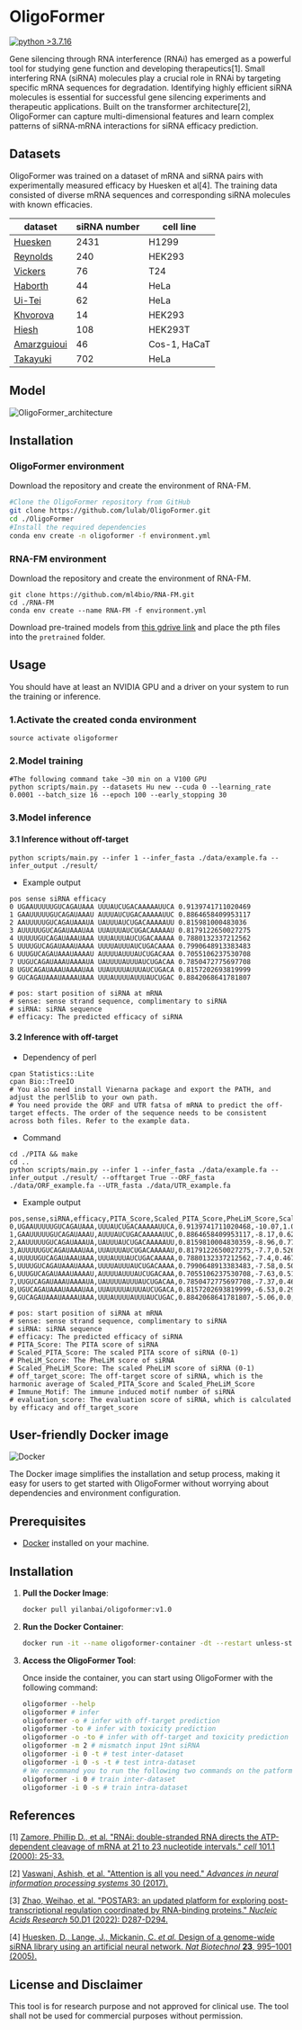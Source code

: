 # OligoFormer

[![python >3.7.16](https://img.shields.io/badge/python-3.7.16-brightgreen)](https://www.python.org/) 

Gene silencing through RNA interference (RNAi) has emerged as a powerful tool for studying gene function and developing therapeutics[1]. Small interfering RNA (siRNA) molecules play a crucial role in RNAi by targeting specific mRNA sequences for degradation. Identifying highly efficient siRNA molecules is essential for successful gene silencing experiments and therapeutic applications. Built on the transformer architecture[2],  OligoFormer can capture multi-dimensional features and learn complex patterns of siRNA-mRNA interactions for siRNA efficacy prediction.

## Datasets

OligoFormer was trained on a dataset of mRNA and siRNA pairs with experimentally measured efficacy by Huesken et al[4]. The training data consisted of diverse mRNA sequences and corresponding siRNA molecules with known efficacies.

| dataset                                                      | siRNA number | cell  line              | 
| ------------------------------------------------------------ | ------------ | ----------------------- | 
| [Huesken](https://www.nature.com/articles/nbt1118)           | 2431         | H1299                   |
| [Reynolds](https://www.nature.com/articles/nbt936)           | 240          | HEK293                  | 
| [Vickers](https://www.jbc.org/article/S0021-9258(19)32641-9/fulltext) | 76           | T24                     | 
| [Haborth](https://www.liebertpub.com/doi/10.1089/108729003321629638) | 44           | HeLa                    |     
| [Ui-](https://academic.oup.com/nar/article/32/3/936/2904484?login=false)[Tei](https://academic.oup.com/nar/article/32/3/936/2904484?login=false) | 62           |             HeLa                           |
| [Khvorova](https://www.nature.com/articles/nbt936)           | 14           | HEK293                  | 
| [Hiesh](https://academic.oup.com/nar/article/32/3/893/2904476) | 108          | HEK293T                 | 
| [Amarzguioui](https://pubmed.ncbi.nlm.nih.gov/12527766/)     | 46           | Cos-1,  HaCaT           |
| [Takayuki](https://academic.oup.com/nar/article/35/4/e27/1079934) | 702          | HeLa                    | 

## Model

![OligoFormer_architecture](figures/Figure1.png)

## Installation

### OligoFormer environment

Download the repository and create the environment of RNA-FM.

```bash
#Clone the OligoFormer repository from GitHub
git clone https://github.com/lulab/OligoFormer.git
cd ./OligoFormer
#Install the required dependencies
conda env create -n oligoformer -f environment.yml
```

### RNA-FM environment

Download the repository and create the environment of RNA-FM.
```
git clone https://github.com/ml4bio/RNA-FM.git
cd ./RNA-FM
conda env create --name RNA-FM -f environment.yml
```

Download pre-trained models from [this gdrive link](https://drive.google.com/drive/folders/1VGye74GnNXbUMKx6QYYectZrY7G2pQ_J?usp=share_link) and place the pth files into the `pretrained` folder.



## Usage

You should have at least an NVIDIA GPU and a driver on your system to run the training or inference.

### 1.Activate the created conda environment

```source activate oligoformer```

### 2.Model training

```
#The following command take ~30 min on a V100 GPU
python scripts/main.py --datasets Hu new --cuda 0 --learning_rate 0.0001 --batch_size 16 --epoch 100 --early_stopping 30
```

### 3.Model inference

#### 3.1 Inference without off-target

```
python scripts/main.py --infer 1 --infer_fasta ./data/example.fa --infer_output ./result/
```

- Example output

```text
pos sense siRNA efficacy
0 UGAAUUUUUGUCAGAUAAA UUUAUCUGACAAAAAUUCA 0.9139741711020469
1 GAAUUUUUGUCAGAUAAAU AUUUAUCUGACAAAAAUUC 0.8864658409953117
2 AAUUUUUGUCAGAUAAAUA UAUUUAUCUGACAAAAAUU 0.815981000483036
3 AUUUUUGUCAGAUAAAUAA UUAUUUAUCUGACAAAAAU 0.8179122650027275
4 UUUUUGUCAGAUAAAUAAA UUUAUUUAUCUGACAAAAA 0.7880132337212562
5 UUUUGUCAGAUAAAUAAAA UUUUAUUUAUCUGACAAAA 0.7990648913383483
6 UUUGUCAGAUAAAUAAAAU AUUUUAUUUAUCUGACAAA 0.7055106237530708
7 UUGUCAGAUAAAUAAAAUA UAUUUUAUUUAUCUGACAA 0.7850472775697708
8 UGUCAGAUAAAUAAAAUAA UUAUUUUAUUUAUCUGACA 0.8157202693819999
9 GUCAGAUAAAUAAAAUAAA UUUAUUUUAUUUAUCUGAC 0.8842068641781807

# pos: start position of siRNA at mRNA
# sense: sense strand sequence, complimentary to siRNA
# siRNA: siRNA sequence
# efficacy: The predicted efficacy of siRNA
```

#### 3.2 Inference with off-target

- Dependency of perl

```
cpan Statistics::Lite
cpan Bio::TreeIO
# You also need install Vienarna package and export the PATH, and adjust the perl5lib to your own path.
# You need provide the ORF and UTR fatsa of mRNA to predict the off-target effects. The order of the sequence needs to be consistent across both files. Refer to the example data.
```

- Command

```
cd ./PITA && make
cd ..
python scripts/main.py --infer 1 --infer_fasta ./data/example.fa --infer_output ./result/ --offtarget True --ORF_fasta ./data/ORF_example.fa --UTR_fasta ./data/UTR_example.fa
```

- Example output

```text
pos,sense,siRNA,efficacy,PITA_Score,Scaled_PITA_Score,PheLiM_Score,Scaled_PheLiM_Score,off_target_score,Immune_Motif,evaluation_score
0,UGAAUUUUUGUCAGAUAAA,UUUAUCUGACAAAAAUUCA,0.9139741711020468,-10.07,1.0,0.28300000000000003,0.2866379310344829,0.671262782443687,0,0.5351767612351033
1,GAAUUUUUGUCAGAUAAAU,AUUUAUCUGACAAAAAUUC,0.8864658409953117,-8.17,0.6207584830339321,0.15,0.0,0.0,0,1.0
2,AAUUUUUGUCAGAUAAAUA,UAUUUAUCUGACAAAAAUU,0.8159810004830359,-8.96,0.7784431137724552,0.23399999999999999,0.1810344827586207,0.4425563810483377,0,0.4636817856550889
3,AUUUUUGUCAGAUAAAUAA,UUAUUUAUCUGACAAAAAU,0.8179122650027275,-7.7,0.5269461077844312,0.5660000000000001,0.8965517241379312,1.0,0,0.20202874870817145
4,UUUUUGUCAGAUAAAUAAA,UUUAUUUAUCUGACAAAAA,0.7880132337212562,-7.4,0.4670658682634731,0.368,0.4698275862068966,0.705735069085299,0,0.26680191635745165
5,UUUUGUCAGAUAAAUAAAA,UUUUAUUUAUCUGACAAAA,0.7990648913383483,-7.58,0.502994011976048,0.38,0.49568965517241387,0.7522461644008175,0,0.26754605953645344
6,UUUGUCAGAUAAAUAAAAU,AUUUUAUUUAUCUGACAAA,0.7055106237530708,-7.63,0.5129740518962076,0.5720000000000001,0.9094827586206898,0.9882482133646434,0,0.0
7,UUGUCAGAUAAAUAAAAUA,UAUUUUAUUUAUCUGACAA,0.7850472775697708,-7.37,0.46107784431137727,0.614,1.0,0.9508590794451448,0,0.15983727224740343
8,UGUCAGAUAAAUAAAAUAA,UUAUUUUAUUUAUCUGACA,0.8157202693819999,-6.53,0.2934131736526947,0.61,0.9913793103448276,0.682184317952127,0,0.33302818248637234
9,GUCAGAUAAAUAAAAUAAA,UUUAUUUUAUUUAUCUGAC,0.8842068641781807,-5.06,0.0,0.19899999999999998,0.10560344827586204,0.0,0,0.9941495828005047

# pos: start position of siRNA at mRNA
# sense: sense strand sequence, complimentary to siRNA
# siRNA: siRNA sequence
# efficacy: The predicted efficacy of siRNA
# PITA_Score: The PITA score of siRNA
# Scaled_PITA_Score: The scaled PITA score of siRNA (0-1)
# PheLiM_Score: The PheLiM score of siRNA
# Scaled_PheLiM_Score: The scaled PheLiM score of siRNA (0-1)
# off_target_score: The off-target score of siRNA, which is the harmonic average of Scaled_PITA_Score and Scaled_PheLiM_Score
# Immune_Motif: The immune induced motif number of siRNA
# evaluation_score: The evaluation score of siRNA, which is calculated by efficacy and off_target_score
```

## User-friendly Docker image

![Docker](https://img.shields.io/badge/Docker-Ready-blue)

The Docker image simplifies the installation and setup process, making it easy for users to get started with OligoFormer without worrying about dependencies and environment configuration.

## Prerequisites

- [Docker](https://www.docker.com/get-started) installed on your machine.

## Installation

1. **Pull the Docker Image**:

    ```sh
    docker pull yilanbai/oligoformer:v1.0
    ```

2. **Run the Docker Container**:

    ```sh
    docker run -it --name oligoformer-container -dt --restart unless-stopped oligoformer:latest && docker exec -it oligoformer-container bash
    ```

3. **Access the OligoFormer Tool**:

    Once inside the container, you can start using OligoFormer with the following command:

    ```sh
    oligoformer --help
    oligoformer # infer
    oligoformer -o # infer with off-target prediction
    oligoformer -to # infer with toxicity prediction
    oligoformer -o -to # infer with off-target and toxicity prediction
    oligoformer -m 2 # mismatch input 19nt siRNA
    oligoformer -i 0 -t # test inter-dataset
    oligoformer -i 0 -s -t # test intra-dataset
    # We recommand you to run the following two commands on the patform with GPUs.
    oligoformer -i 0 # train inter-dataset
    oligoformer -i 0 -s # train intra-dataset
    
## References

[1] [Zamore, Phillip D., et al. "RNAi: double-stranded RNA directs the ATP-dependent cleavage of mRNA at 21 to 23 nucleotide intervals." *cell* 101.1 (2000): 25-33.](https://www.sciencedirect.com/science/article/pii/S0092867400806200)

[2] [Vaswani, Ashish, et al. "Attention is all you need." *Advances in neural information processing systems* 30 (2017).](https://proceedings.neurips.cc/paper/2017/file/3f5ee243547dee91fbd053c1c4a845aa-Paper.pdf)

[3] [Zhao, Weihao, et al. "POSTAR3: an updated platform for exploring post-transcriptional regulation coordinated by RNA-binding proteins." *Nucleic Acids Research* 50.D1 (2022): D287-D294.](https://academic.oup.com/nar/article/50/D1/D287/6353804)

[4] [Huesken, D., Lange, J., Mickanin, C. *et al.* Design of a genome-wide siRNA library using an artificial neural network. *Nat Biotechnol* **23**, 995–1001 (2005).](https://www.nature.com/articles/nbt1118#Abs1)

## License and Disclaimer
This tool is for research purpose and not approved for clinical use. The tool shall not be used for commercial purposes without permission.

